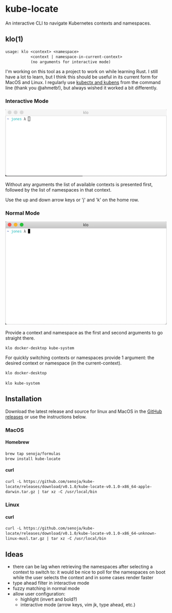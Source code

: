 # kube-locate
An interactive CLI to navigate Kubernetes contexts and namespaces.  

## klo(1)
```
usage: klo <context> <namespace>
           <context | namespace-in-current-context>
           (no arguments for interactive mode)
```

I'm working on this tool as a project to work on while learning Rust. I still have a lot to learn, but I think this should be useful in its current form for MacOS and Linux. I regularly use [kubectx and kubens](https://github.com/ahmetb/kubectx/) from the command line (thank you @ahmetb!), but always wished it worked a bit differently.

### Interactive Mode

![Interactive Mode](interactive.gif)

Without any arguments the list of available contexts is presented first, followed by the list of namespaces in that context.  

Use the up and down arrow keys or 'j' and 'k' on the home row.

### Normal Mode

![Normal Mode](normal.gif)

Provide a context and namespace as the first and second arguments to go straight there.
```shell
klo docker-desktop kube-system
```

For quickly switching contexts or namespaces provide 1 argument: the desired context or namespace (in the current-context).
```shell
klo docker-desktop

klo kube-system
```

## Installation

Download the latest release and source for linux and MacOS in the [GitHub releases](https://github.com/senoja/kube-locate/releases) or use the instructions below.  

### MacOS

#### Homebrew

```shell
brew tap senoja/formulas
brew install kube-locate
```

#### curl

```shell
curl -L https://github.com/senoja/kube-locate/releases/download/v0.1.0/kube-locate-v0.1.0-x86_64-apple-darwin.tar.gz | tar xz -C /usr/local/bin
```

### Linux

#### curl

```shell
curl -L https://github.com/senoja/kube-locate/releases/download/v0.1.0/kube-locate-v0.1.0-x86_64-unknown-linux-musl.tar.gz | tar xz -C /usr/local/bin
```

## Ideas

- there can be lag when retrieving the namespaces after selecting a context to switch to: it would be nice to poll for the namespaces on boot while the user selects the context and in some cases render faster
- type ahead filter in interactive mode
- fuzzy matching in normal mode
- allow user configuration:
  - highlight (invert and bold?)
  - interactive mode (arrow keys, vim jk, type ahead, etc.)
